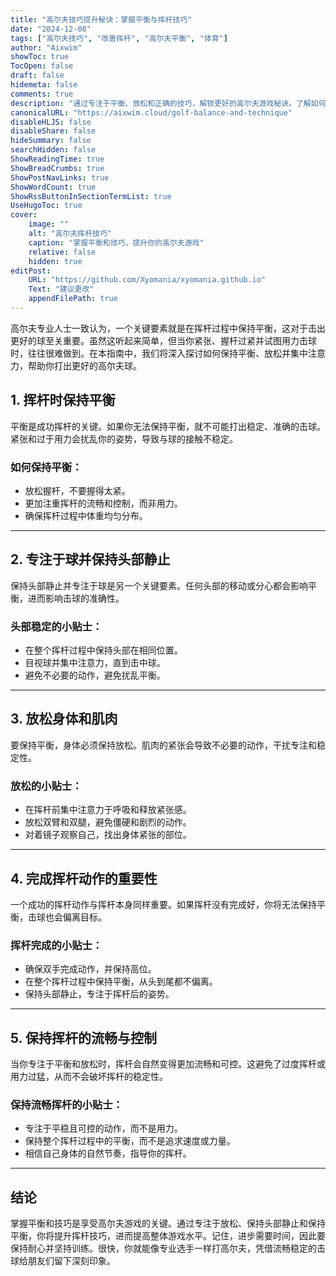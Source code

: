 ```yaml
---
title: "高尔夫技巧提升秘诀：掌握平衡与挥杆技巧"
date: "2024-12-08"
tags: ["高尔夫技巧", "改善挥杆", "高尔夫平衡", "体育"]
author: "Aixwim"
showToc: true
TocOpen: false
draft: false
hidemeta: false
comments: true
description: "通过专注于平衡、放松和正确的技巧，解锁更好的高尔夫游戏秘诀。了解如何改善挥杆技巧，享受高尔夫的乐趣。"
canonicalURL: "https://aixwim.cloud/golf-balance-and-technique"
disableHLJS: false
disableShare: false
hideSummary: false
searchHidden: false
ShowReadingTime: true
ShowBreadCrumbs: true
ShowPostNavLinks: true
ShowWordCount: true
ShowRssButtonInSectionTermList: true
UseHugoToc: true
cover:
    image: ""
    alt: "高尔夫挥杆技巧"
    caption: "掌握平衡和技巧，提升你的高尔夫游戏"
    relative: false
    hidden: true
editPost:
    URL: "https://github.com/Xyomania/xyomania.github.io"
    Text: "建议更改"
    appendFilePath: true
---
```


高尔夫专业人士一致认为，一个关键要素就是在挥杆过程中保持平衡，这对于击出更好的球至关重要。虽然这听起来简单，但当你紧张、握杆过紧并试图用力击球时，往往很难做到。在本指南中，我们将深入探讨如何保持平衡、放松并集中注意力，帮助你打出更好的高尔夫球。

<!--more-->

## 1. 挥杆时保持平衡

平衡是成功挥杆的关键。如果你无法保持平衡，就不可能打出稳定、准确的击球。紧张和过于用力会扰乱你的姿势，导致与球的接触不稳定。

### 如何保持平衡：
- 放松握杆，不要握得太紧。
- 更加注重挥杆的流畅和控制，而非用力。
- 确保挥杆过程中体重均匀分布。

---

## 2. 专注于球并保持头部静止

保持头部静止并专注于球是另一个关键要素。任何头部的移动或分心都会影响平衡，进而影响击球的准确性。

### 头部稳定的小贴士：
- 在整个挥杆过程中保持头部在相同位置。
- 目视球并集中注意力，直到击中球。
- 避免不必要的动作，避免扰乱平衡。

---

## 3. 放松身体和肌肉

要保持平衡，身体必须保持放松。肌肉的紧张会导致不必要的动作，干扰专注和稳定性。

### 放松的小贴士：
- 在挥杆前集中注意力于呼吸和释放紧张感。
- 放松双臂和双腿，避免僵硬和剧烈的动作。
- 对着镜子观察自己，找出身体紧张的部位。

---

## 4. 完成挥杆动作的重要性

一个成功的挥杆动作与挥杆本身同样重要。如果挥杆没有完成好，你将无法保持平衡，击球也会偏离目标。

### 挥杆完成的小贴士：
- 确保双手完成动作，并保持高位。
- 在整个挥杆过程中保持平衡，从头到尾都不偏离。
- 保持头部静止，专注于挥杆后的姿势。

---

## 5. 保持挥杆的流畅与控制

当你专注于平衡和放松时，挥杆会自然变得更加流畅和可控。这避免了过度挥杆或用力过猛，从而不会破坏挥杆的稳定性。

### 保持流畅挥杆的小贴士：
- 专注于平稳且可控的动作，而不是用力。
- 保持整个挥杆过程中的平衡，而不是追求速度或力量。
- 相信自己身体的自然节奏，指导你的挥杆。

---

## 结论

掌握平衡和技巧是享受高尔夫游戏的关键。通过专注于放松、保持头部静止和保持平衡，你将提升挥杆技巧，进而提高整体游戏水平。记住，进步需要时间，因此要保持耐心并坚持训练。很快，你就能像专业选手一样打高尔夫，凭借流畅稳定的击球给朋友们留下深刻印象。
